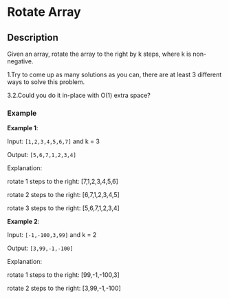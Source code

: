 # Rotate Array

## Description

Given an array, rotate the array to the right by k steps, where k is non-negative.

1.Try to come up as many solutions as you can, there are at least 3 different ways to solve this problem.

3.2.Could you do it in-place with O(1) extra space?

### Example

**Example 1**:

Input: `[1,2,3,4,5,6,7]` and k = 3

Output: `[5,6,7,1,2,3,4]`

Explanation:

rotate 1 steps to the right: [7,1,2,3,4,5,6]

rotate 2 steps to the right: [6,7,1,2,3,4,5]

rotate 3 steps to the right: [5,6,7,1,2,3,4]

**Example 2**:

Input: `[-1,-100,3,99]` and k = 2

Output: `[3,99,-1,-100]`

Explanation: 

rotate 1 steps to the right: [99,-1,-100,3]

rotate 2 steps to the right: [3,99,-1,-100]
